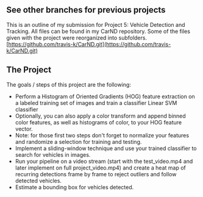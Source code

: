 See other branches for previous projects
---

[//]: # (Image References)
[image1]: ./writeup_images/calibration.png "Calibration"
[image2]: ./writeup_images/colourbinary.png "Colour Binary"
[image3]: ./writeup_images/detectinglines.png "Detecting Lane Lines"
[image4]: ./writeup_images/distortion.png "Correcting Distortion"
[image5]: ./writeup_images/masking.png "Masking the Image"
[image6]: ./writeup_images/pipelineoutput.png "Pipeline Output"
[image7]: ./writeup_images/warping.png "Changing the Perspective"

This is an outline of my submission for Project 5: Vehicle Detection and Tracking. All files can be found in my CarND repository. Some of the files given with the project were reorganized into subfolders.
[https://github.com/travis-k/CarND.git](https://github.com/travis-k/CarND.git)

The Project
---

The goals / steps of this project are the following:

* Perform a Histogram of Oriented Gradients (HOG) feature extraction on a labeled training set of images and train a classifier Linear SVM classifier
* Optionally, you can also apply a color transform and append binned color features, as well as histograms of color, to your HOG feature vector. 
* Note: for those first two steps don't forget to normalize your features and randomize a selection for training and testing.
* Implement a sliding-window technique and use your trained classifier to search for vehicles in images.
* Run your pipeline on a video stream (start with the test_video.mp4 and later implement on full project_video.mp4) and create a heat map of recurring detections frame by frame to reject outliers and follow detected vehicles.
* Estimate a bounding box for vehicles detected.